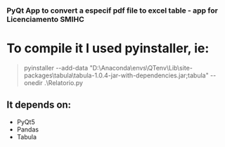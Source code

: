 ### PyQt App to convert a especif pdf file to excel table - app for Licenciamento SMIHC

# To compile it I used pyinstaller, ie:
>pyinstaller --add-data "D:\Anaconda\envs\QTenv\Lib\site-packages\tabula\tabula-1.0.4-jar-with-dependencies.jar;tabula" --onedir .\Relatorio.py

## It depends on:
* PyQt5
* Pandas
* Tabula
